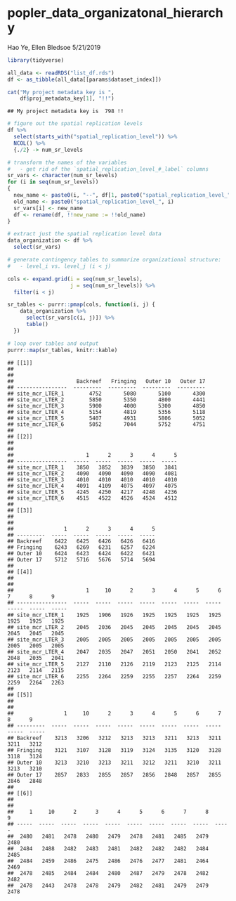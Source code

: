 popler\_data\_organizatonal\_hierarchy
================
Hao Ye, Ellen Bledsoe
5/21/2019

``` r
library(tidyverse)

all_data <- readRDS("list_df.rds")
df <- as_tibble(all_data[[params$dataset_index]])

cat("My project metadata key is ", 
    df$proj_metadata_key[1], "!!")
```

    ## My project metadata key is  798 !!

``` r
# figure out the spatial replication levels
df %>% 
  select(starts_with("spatial_replication_level")) %>%
  NCOL() %>%
  {./2} -> num_sr_levels
```

``` r
# transform the names of the variables
#   - get rid of the `spatial_replication_level_#_label` columns
sr_vars <- character(num_sr_levels)
for (i in seq(num_sr_levels))
{
  new_name <- paste0(i, "--", df[1, paste0("spatial_replication_level_", i, "_label")])
  old_name <- paste0("spatial_replication_level_", i)
  sr_vars[i] <- new_name
  df <- rename(df, !!new_name := !!old_name)
}
```

``` r
# extract just the spatial replication level data
data_organization <- df %>%
  select(sr_vars)
```

``` r
# generate contingency tables to summarize organizational structure:
#   - level_i vs. level_j (i < j)

cols <- expand.grid(i = seq(num_sr_levels), 
                    j = seq(num_sr_levels)) %>%
  filter(i < j)

sr_tables <- purrr::pmap(cols, function(i, j) {
    data_organization %>%
      select(sr_vars[c(i, j)]) %>%
      table()
  })
```

``` r
# loop over tables and output
purrr::map(sr_tables, knitr::kable)
```

    ## [[1]]
    ## 
    ## 
    ##                    Backreef   Fringing   Outer 10   Outer 17
    ## ----------------  ---------  ---------  ---------  ---------
    ## site_mcr_LTER_1        4752       5080       5100       4300
    ## site_mcr_LTER_2        5850       5350       4800       4441
    ## site_mcr_LTER_3        5900       4000       5300       4850
    ## site_mcr_LTER_4        5154       4819       5356       5118
    ## site_mcr_LTER_5        5407       4931       5806       5052
    ## site_mcr_LTER_6        5052       7044       5752       4751
    ## 
    ## [[2]]
    ## 
    ## 
    ##                       1      2      3      4      5
    ## ----------------  -----  -----  -----  -----  -----
    ## site_mcr_LTER_1    3850   3852   3839   3850   3841
    ## site_mcr_LTER_2    4090   4090   4090   4090   4081
    ## site_mcr_LTER_3    4010   4010   4010   4010   4010
    ## site_mcr_LTER_4    4091   4109   4075   4097   4075
    ## site_mcr_LTER_5    4245   4250   4217   4248   4236
    ## site_mcr_LTER_6    4515   4522   4526   4524   4512
    ## 
    ## [[3]]
    ## 
    ## 
    ##                1      2      3      4      5
    ## ---------  -----  -----  -----  -----  -----
    ## Backreef    6422   6425   6426   6426   6416
    ## Fringing    6243   6269   6231   6257   6224
    ## Outer 10    6424   6423   6424   6422   6421
    ## Outer 17    5712   5716   5676   5714   5694
    ## 
    ## [[4]]
    ## 
    ## 
    ##                       1     10      2      3      4      5      6      7      8      9
    ## ----------------  -----  -----  -----  -----  -----  -----  -----  -----  -----  -----
    ## site_mcr_LTER_1    1925   1906   1926   1925   1925   1925   1925   1925   1925   1925
    ## site_mcr_LTER_2    2045   2036   2045   2045   2045   2045   2045   2045   2045   2045
    ## site_mcr_LTER_3    2005   2005   2005   2005   2005   2005   2005   2005   2005   2005
    ## site_mcr_LTER_4    2047   2035   2047   2051   2050   2041   2052   2048   2035   2041
    ## site_mcr_LTER_5    2127   2110   2126   2119   2123   2125   2114   2123   2114   2115
    ## site_mcr_LTER_6    2255   2264   2259   2255   2257   2264   2259   2259   2264   2263
    ## 
    ## [[5]]
    ## 
    ## 
    ##                1     10      2      3      4      5      6      7      8      9
    ## ---------  -----  -----  -----  -----  -----  -----  -----  -----  -----  -----
    ## Backreef    3213   3206   3212   3213   3213   3211   3213   3211   3211   3212
    ## Fringing    3121   3107   3128   3119   3124   3135   3120   3128   3118   3124
    ## Outer 10    3213   3210   3213   3211   3212   3211   3210   3211   3213   3210
    ## Outer 17    2857   2833   2855   2857   2856   2848   2857   2855   2846   2848
    ## 
    ## [[6]]
    ## 
    ## 
    ##     1     10      2      3      4      5      6      7      8      9
    ## -----  -----  -----  -----  -----  -----  -----  -----  -----  -----
    ##  2480   2481   2478   2480   2479   2478   2481   2485   2479   2480
    ##  2484   2488   2482   2483   2481   2482   2482   2482   2484   2485
    ##  2484   2459   2486   2475   2486   2476   2477   2481   2464   2469
    ##  2478   2485   2484   2484   2480   2487   2479   2478   2482   2482
    ##  2478   2443   2478   2478   2479   2482   2481   2479   2479   2478
